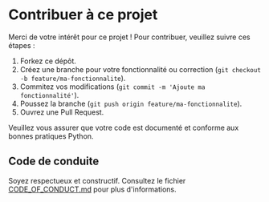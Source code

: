 
# Contribuer à ce projet

Merci de votre intérêt pour ce projet ! Pour contribuer, veuillez suivre ces étapes :

1. Forkez ce dépôt.
2. Créez une branche pour votre fonctionnalité ou correction (`git checkout -b feature/ma-fonctionnalite`).
3. Commitez vos modifications (`git commit -m 'Ajoute ma fonctionnalité'`).
4. Poussez la branche (`git push origin feature/ma-fonctionnalite`).
5. Ouvrez une Pull Request.

Veuillez vous assurer que votre code est documenté et conforme aux bonnes pratiques Python.

## Code de conduite

Soyez respectueux et constructif. Consultez le fichier [CODE_OF_CONDUCT.md](CODE_OF_CONDUCT.md) pour plus d'informations.
